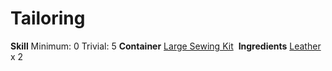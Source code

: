 <!-- TITLE: Dirty Leather Gloves -->
<!-- SUBTITLE: Made of dirty leather -->

# Tailoring
**Skill**
Minimum: 0
Trivial: 5
​
**Container**
[Large Sewing Kit](large-sewing-kit)
​
**Ingredients**
[Leather](leather) x 2